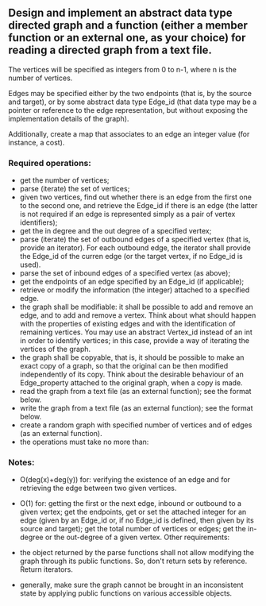 ## Design and implement an abstract data type directed graph and a function (either a member function or an external one, as your choice) for reading a directed graph from a text file.

The vertices will be specified as integers from 0 to n-1, where n is the number of vertices.

Edges may be specified either by the two endpoints (that is, by the source and target), or by some abstract data type Edge_id (that data type may be a pointer or reference to the edge representation, but without exposing the implementation details of the graph).

Additionally, create a map that associates to an edge an integer value (for instance, a cost).

### Required operations:

- get the number of vertices;
- parse (iterate) the set of vertices;
- given two vertices, find out whether there is an edge from the first one to the second one, and retrieve the Edge_id if there is an edge (the latter is not required if an edge is represented simply as a pair of vertex identifiers);
- get the in degree and the out degree of a specified vertex;
- parse (iterate) the set of outbound edges of a specified vertex (that is, provide an iterator). For each outbound edge, the iterator shall provide the Edge_id of the curren edge (or the target vertex, if no Edge_id is used).
- parse the set of inbound edges of a specified vertex (as above);
- get the endpoints of an edge specified by an Edge_id (if applicable);
- retrieve or modify the information (the integer) attached to a specified edge.
- the graph shall be modifiable: it shall be possible to add and remove an edge, and to add and remove a vertex. Think about what should happen with the properties of existing edges and with the identification of remaining vertices. You may use an abstract Vertex_id instead of an int in order to identify vertices; in this case, provide a way of iterating the vertices of the graph.
- the graph shall be copyable, that is, it should be possible to make an exact copy of a graph, so that the original can be then modified independently of its copy. Think about the desirable behaviour of an Edge_property attached to the original graph, when a copy is made.
- read the graph from a text file (as an external function); see the format below.
- write the graph from a text file (as an external function); see the format below.
- create a random graph with specified number of vertices and of edges (as an external function).
- the operations must take no more than:

### Notes:

- O(deg(x)+deg(y)) for: verifying the existence of an edge and for retrieving the edge between two given vertices.
- O(1) for: getting the first or the next edge, inbound or outbound to a given vertex; get the endpoints, get or set the attached integer for an edge (given by an Edge_id or, if no Edge_id is defined, then given by its source and target); get the total number of vertices or edges; get the in-degree or the out-degree of a given vertex.
Other requirements:

- the object returned by the parse functions shall not allow modifying the graph through its public functions. So, don't return sets by reference. Return iterators.
- generally, make sure the graph cannot be brought in an inconsistent state by applying public functions on various accessible objects.
